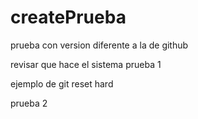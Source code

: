 # createPrueba
prueba con version diferente a la de github

revisar que hace el sistema
prueba 1

ejemplo de git reset hard

prueba 2

